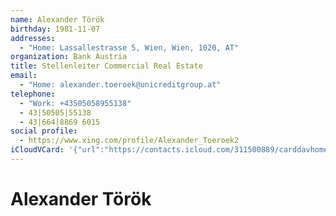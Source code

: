 ```yaml
---
name: Alexander Török
birthday: 1981-11-07
addresses:
  - "Home: Lassallestrasse 5, Wien, Wien, 1020, AT"
organization: Bank Austria
title: Stellenleiter Commercial Real Estate
email:
  - "Home: alexander.toeroek@unicreditgroup.at"
telephone:
  - "Work: +43505058955138"
  - 43|50505|55138
  - 43|664|8869 6015
social profile:
  - https://www.xing.com/profile/Alexander_Toeroek2
iCloudVCard: '{"url":"https://contacts.icloud.com/311500889/carddavhome/card/E32138F4-9F30-4B9F-B67F-5F5D536DC3F9.vcf","etag":"\"kmfhbalk\"","data":"BEGIN:VCARD\r\nVERSION:3.0\r\nFN:\r\nN:Török;Alexander;;;\r\nUID:AA3517FC-44D9-44DE-886F-DDDFF7A0496A\r\nBDAY;VALUE=date:1981-11-07\r\nADR;TYPE=HOME:;;Lassallestrasse 5;Wien;Wien;1020;AT;\r\nWP1.X-ABLABEL:Work\r\nWP2.X-ABLABEL:Work\r\nWP3.X-ABLABEL:Work\r\nWP4.X-ABLABEL:Work\r\nitem0.X-ABLABEL:xing\r\nPRODID:ez-vcard 0.9.13-fc\r\nREV:2025-04-03T22:08:24Z\r\nORG:Bank Austria;\r\nTITLE:Stellenleiter Commercial Real Estate\r\nEMAIL;TYPE=HOME:alexander.toeroek@unicreditgroup.at\r\nPHOTO;VALUE=uri:https://gateway.icloud.com/contacts/311500889/ck/card/ee497\r\n 6889e25c6649b9e20354f080679\r\nTEL;TYPE=WORK:+43505058955138\r\nTEL:43|50505|55138\r\nTEL:43|664|8869 6015\r\nitem0.X-SOCIALPROFILE;X-USER=Alexander_Toeroek2:https://www.xing.com/profil\r\n e/Alexander_Toeroek2\r\nEND:VCARD"}'
---
```

# Alexander Török